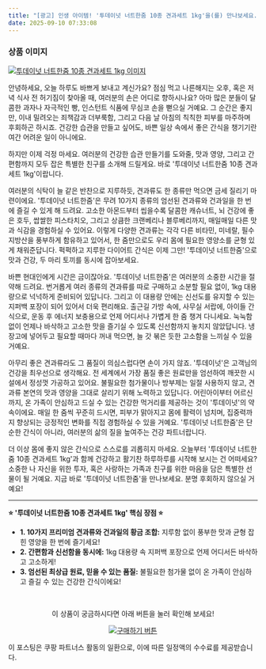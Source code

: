 ```yaml
---
title: "[광고] 인생 아이템! '투데이넛 너트한줌 10종 견과세트 1kg'을(를) 만나보세요."
date: 2025-09-10 07:33:08
---
```

### 상품 이미지
[![투데이넛 너트한줌 10종 견과세트 1kg 이미지](https://ads-partners.coupang.com/image1/b_gq6T4fM9fZtnXPbzDeUhc_ZAe87uTcMATgQ5Vu7IZ9FTUQQdrxhxyVJDuFcOcaqMK0Xg2ZkNVnW3O5R2SUZ824LVzgASy9Olmq-QbI9nkzijDudXNcJlQH0uLL1jApmMXEfQJ-B7tTaO63wWR2fZ6WJdWkcUco5SytJOx16XtdGYTgKjHYCfXHPRJam8vDUMTn_vd9t9FhZ1lMq-e2O-TDTV5N52cftHM6UmnX3Q97xlElf-WuMXz0G777sjiYvgTAcHUNGcUW6-XVcTklW7xEWSMl)](https://link.coupang.com/re/AFFSDP?lptag=AF8916626&pageKey=7897263788&itemId=21634533462&vendorItemId=70059796775&traceid=V0-153-97c23bc559570873&requestid=20250910163248251039716532&token=31850C%7CGM)

안녕하세요, 오늘 하루도 바쁘게 보내고 계신가요? 점심 먹고 나른해지는 오후, 혹은 저녁 식사 전 허기짐이 찾아올 때, 여러분의 손은 어디로 향하시나요? 아마 많은 분들이 달콤한 과자나 자극적인 빵, 인스턴트 식품에 무심코 손을 뻗으실 거예요. 그 순간은 좋지만, 이내 밀려오는 죄책감과 더부룩함, 그리고 다음 날 아침의 칙칙한 피부를 마주하며 후회하곤 하시죠. 건강한 습관을 만들고 싶어도, 바쁜 일상 속에서 좋은 간식을 챙기기란 여간 어려운 일이 아니에요.

하지만 이제 걱정 마세요. 여러분의 건강한 습관 만들기를 도와줄, 맛과 영양, 그리고 간편함까지 모두 잡은 특별한 친구를 소개해 드릴게요. 바로 '투데이넛 너트한줌 10종 견과세트 1kg'이랍니다.

여러분의 식탁이 늘 같은 반찬으로 지루하듯, 견과류도 한 종류만 먹으면 금세 질리기 마련이에요. '투데이넛 너트한줌'은 무려 10가지 종류의 엄선된 견과류와 건과일을 한 번에 즐길 수 있게 해 드려요. 고소한 아몬드부터 씹을수록 달콤한 캐슈너트, 뇌 건강에 좋은 호두, 쌉쌀한 피스타치오, 그리고 상큼한 크랜베리나 블루베리까지, 매일매일 다른 맛과 식감을 경험하실 수 있어요. 이렇게 다양한 견과류는 각각 다른 비타민, 미네랄, 필수 지방산을 풍부하게 함유하고 있어서, 한 줌만으로도 우리 몸에 필요한 영양소를 균형 있게 채워준답니다. 퍽퍽하고 지루한 다이어트 간식은 이제 그만! '투데이넛 너트한줌'으로 맛과 건강, 두 마리 토끼를 동시에 잡아보세요.

바쁜 현대인에게 시간은 금이잖아요. '투데이넛 너트한줌'은 여러분의 소중한 시간을 절약해 드려요. 번거롭게 여러 종류의 견과류를 따로 구매하고 소분할 필요 없이, 1kg 대용량으로 넉넉하게 준비되어 있답니다. 그리고 이 대용량 안에는 신선도를 유지할 수 있는 지퍼백 포장이 되어 있어서 더욱 편리해요. 출근길 가방 속에, 사무실 서랍에, 아이들 간식으로, 운동 후 에너지 보충용으로 언제 어디서나 가볍게 한 줌 챙겨 다니세요. 눅눅함 없이 언제나 바삭하고 고소한 맛을 즐기실 수 있도록 신선함까지 놓치지 않았답니다. 냉장고에 넣어두고 필요할 때마다 꺼내 먹으면, 늘 갓 볶은 듯한 고소함을 느끼실 수 있을 거예요.

아무리 좋은 견과류라도 그 품질이 의심스럽다면 손이 가지 않죠. '투데이넛'은 고객님의 건강을 최우선으로 생각해요. 전 세계에서 가장 품질 좋은 원료만을 엄선하여 깨끗한 시설에서 정성껏 가공하고 있어요. 불필요한 첨가물이나 방부제는 일절 사용하지 않고, 견과류 본연의 맛과 영양을 그대로 살리기 위해 노력하고 있답니다. 어린아이부터 어르신까지, 온 가족이 안심하고 드실 수 있는 건강한 먹거리를 제공하는 것이 '투데이넛'의 약속이에요. 매일 한 줌씩 꾸준히 드시면, 피부가 맑아지고 몸에 활력이 넘치며, 집중력까지 향상되는 긍정적인 변화를 직접 경험하실 수 있을 거예요. '투데이넛 너트한줌'은 단순한 간식이 아니라, 여러분의 삶의 질을 높여주는 건강 파트너랍니다.

더 이상 몸에 좋지 않은 간식으로 스스로를 괴롭히지 마세요. 오늘부터 '투데이넛 너트한줌 10종 견과세트 1kg'과 함께 건강하고 활기찬 하루하루를 시작해 보시는 건 어떠세요? 소중한 나 자신을 위한 투자, 혹은 사랑하는 가족과 친구를 위한 마음을 담은 특별한 선물이 될 거예요. 지금 바로 '투데이넛 너트한줌'을 만나보세요. 분명 후회하지 않으실 거예요!

---

**⭐ '투데이넛 너트한줌 10종 견과세트 1kg' 핵심 장점 ⭐**

*   **1. 10가지 프리미엄 견과류와 건과일의 황금 조합:** 지루함 없이 풍부한 맛과 균형 잡힌 영양을 한 번에 즐기세요!
*   **2. 간편함과 신선함을 동시에:** 1kg 대용량 속 지퍼백 포장으로 언제 어디서든 바삭하고 고소하게!
*   **3. 엄선된 최상급 원료, 믿을 수 있는 품질:** 불필요한 첨가물 없이 온 가족이 안심하고 즐길 수 있는 건강한 간식이에요!



<br>

<div align="center">
  <p>이 상품이 궁금하시다면 아래 버튼을 눌러 확인해 보세요!</p>
  <a href="https://link.coupang.com/re/AFFSDP?lptag=AF8916626&pageKey=7897263788&itemId=21634533462&vendorItemId=70059796775&traceid=V0-153-97c23bc559570873&requestid=20250910163248251039716532&token=31850C%7CGM" target="_blank">
    <img src="https://img.shields.io/badge/지금 바로 구매하기-FF5722?style=for-the-badge&logo=coupa&logoColor=white" alt="구매하기 버튼">
  </a>
</div>

이 포스팅은 쿠팡 파트너스 활동의 일환으로, 이에 따른 일정액의 수수료를 제공받습니다.
